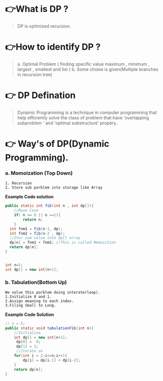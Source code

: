 # 👉What is DP ?

> DP is optimized recursion.

# 👉How to identify DP ?

> a. Optimal Problem ( finding specific value maximum , minimum , largest , smallest and list )
> b. Some choise is given(Multiple branches in recursion tree)

# 👉 DP Defination

> Dynamic Programming is a technique in computer programming that help efficiently solve the class of problem that have 'overlapping subproblem ' and 'optimal substructure' propery.

# 👉 Way's of DP(Dynamic Programming).

### a. Momoization (Top Down)

```
1. Recursion
2. Store sub porblem into storage like Array
```

**Example Code solution**

```java
public static int fib(int n , int dp[]){
    //Base Case
    if( n == 0 || n ==1){
        return n;
    }
  int fnm1 = fib(n-1, dp);
  int fnm2 = fib(n-2 , dp);
  //Stor sum value into dp[] array
  dp[n] = fnm1 + fnm2; //This is called Memoiztion
  return dp[n];
}


int n=5;
int dp[] = new int[n+1];
```

### b. Tabulation(Bottom Up)

```
We solve this porblem doing interate(loop).
1.Initialize 0 and 1.
2.Assign meaning to each index.
3.Filing Small to Long.
```

**Example Code Solution**

```java
// n = 5;
public static void tabulationFib(int n){
    //Initialize
    int dp[] = new int[n+1];
     dp[0] =  0;
     dp[1] = 1;
     //Iterate on
    for(int i = 2;i<=n;i++){
        dp[i] = dp[i-1] + dp[i-2];
    }
    return dp[n];
}
```
